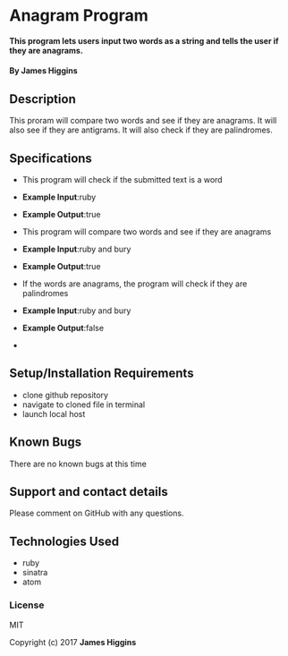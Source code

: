 # Anagram Program

#### This program lets users input two words as a string and tells the user if they are anagrams.

#### By James Higgins

## Description
This proram will compare two words and see if they are anagrams. It will also see if they are antigrams. It will also check if they are palindromes.




## Specifications

*  This program will check if the submitted text is a word
* **Example Input**:ruby
* **Example Output**:true

*  This program will compare two words and see if they are anagrams
  * **Example Input**:ruby and bury
  * **Example Output**:true

*  If the words are anagrams, the program will check if they are palindromes
  * **Example Input**:ruby and bury
  * **Example Output**:false

*



## Setup/Installation Requirements

* clone github repository
* navigate to cloned file in terminal
* launch local host


## Known Bugs

There are no known bugs at this time

## Support and contact details

Please comment on GitHub with any questions.

## Technologies Used
* ruby
* sinatra
* atom


### License

MIT

Copyright (c) 2017 **James Higgins**
